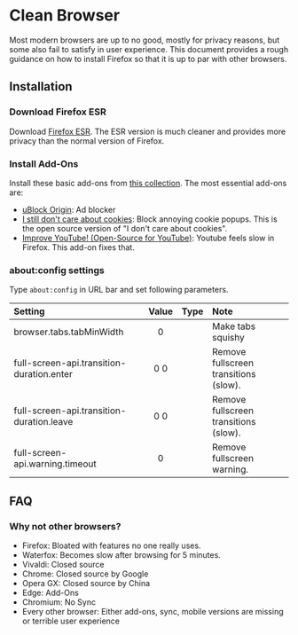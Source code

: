 # Clean Browser

Most modern browsers are up to no good, mostly for privacy reasons, but some also fail to satisfy in user experience. This document provides a rough guidance on how to install Firefox so that it is up to par with other browsers.

## Installation

### Download Firefox ESR

Download [Firefox ESR](https://www.mozilla.org/en-US/firefox/enterprise/). The ESR version is much cleaner and provides more privacy than the normal version of Firefox.

### Install Add-Ons

Install these basic add-ons from [this collection](https://addons.mozilla.org/en-US/firefox/collections/12599599/MyAddons/). The most essential add-ons are:

- [uBlock Origin](https://addons.mozilla.org/en-US/firefox/addon/ublock-origin/?utm_source=addons.mozilla.org&utm_medium=referral&utm_content=collection): Ad blocker
- [I still don't care about cookies](https://addons.mozilla.org/en-US/firefox/addon/istilldontcareaboutcookies/?utm_source=addons.mozilla.org&utm_medium=referral&utm_content=collection): Block annoying cookie popups. This is the open source version of "I don't care about cookies".
- [Improve YouTube! (Open-Source for YouTube)](https://addons.mozilla.org/en-US/firefox/addon/youtube-addon/?utm_source=addons.mozilla.org&utm_medium=referral&utm_content=collection): Youtube feels slow in Firefox. This add-on fixes that.

### about:config settings

Type `about:config` in URL bar and set following parameters.

| Setting | Value | Type |Note |
|:- |:-:|:-:|:- |
|browser.tabs.tabMinWidth| 0 | | Make tabs squishy |
|full-screen-api.transition-duration.enter | 0 0 | | Remove fullscreen transitions (slow). |
|full-screen-api.transition-duration.leave | 0 0 | | Remove fullscreen transitions (slow). |
|full-screen-api.warning.timeout | 0 | | Remove fullscreen warning. |

## FAQ

### Why not other browsers?

- Firefox: Bloated with features no one really uses.
- Waterfox: Becomes slow after browsing for 5 minutes.
- Vivaldi: Closed source
- Chrome: Closed source by Google
- Opera GX: Closed source by China
- Edge: Add-Ons
- Chromium: No Sync
- Every other browser: Either add-ons, sync, mobile versions are missing or terrible user experience
